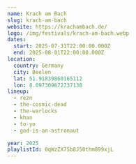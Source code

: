 ```yaml
---
name: Krach am Bach
slug: krach-am-bach
website: https://krachambach.de/
logo: /img/festivals/krach-am-bach.webp
dates:
  start: 2025-07-31T22:00:00.000Z
  end: 2025-08-01T22:00:00.000Z
location:
  country: Germany
  city: Beelen
  lat: 51.91839860165112
  lon: 8.097309672737138
lineup:
  - rezn
  - the-cosmic-dead
  - the-warlocks
  - khan
  - to-yo
  - god-is-an-astronaut

year: 2025
playlistId: 0qWzZX7Sb8J50thm899xjL
---
```

